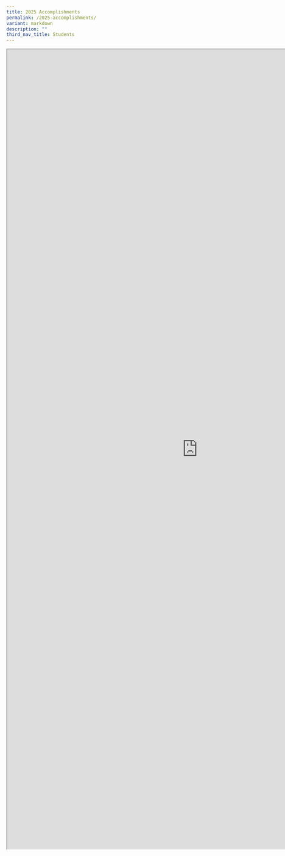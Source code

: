```yaml
---
title: 2025 Accomplishments
permalink: /2025-accomplishments/
variant: markdown
description: ""
third_nav_title: Students
---
```

<iframe src="https://docs.google.com/document/d/e/2PACX-1vQFMFO-IyUx7f4Yc017T_dmXYcPubkbvpQqY29y6vb8ZSc8VW36ZEX3X_oTvPnEHg/pub?embedded=true" width="1000px" height="2100px" scrolling="no"></iframe>